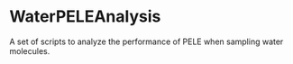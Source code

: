 # WaterPELEAnalysis

A set of scripts to analyze the performance of PELE when sampling water molecules.
